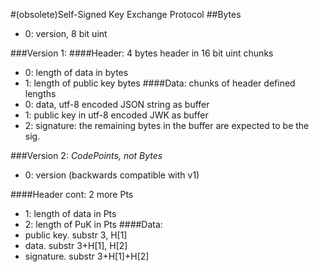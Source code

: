 #(obsolete)Self-Signed Key Exchange Protocol
##Bytes
 * 0: version, 8 bit uint

###Version 1: 
####Header: 4 bytes header in 16 bit uint chunks
 * 0: length of data in bytes
 * 1: length of public key bytes
####Data: chunks of header defined lengths
 * 0: data, utf-8 encoded JSON string as buffer
 * 1: public key in utf-8 encoded JWK as buffer
 * 2: signature: the remaining bytes in the buffer are expected to be the sig.
 
###Version 2: *CodePoints, not Bytes*
  * 0: version (backwards compatible with v1)
  
####Header cont: 2 more Pts
 * 1: length of data in Pts
 * 2: length of PuK in Pts
####Data:
 * public key. substr 3, H[1]
 * data. substr 3+H[1], H[2]
 * signature. substr 3+H[1]+H[2]

